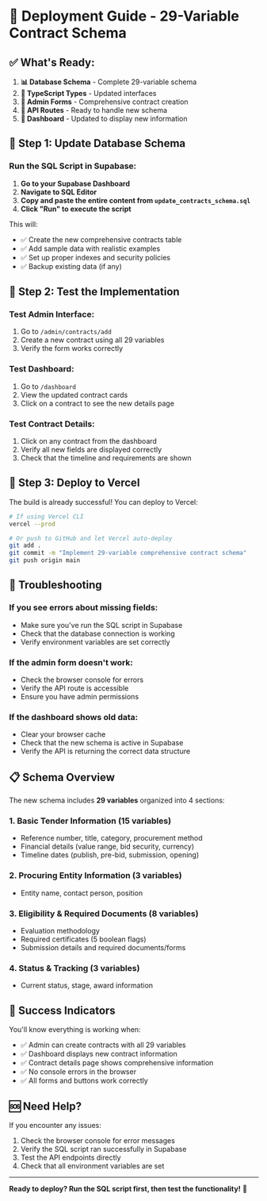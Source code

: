 # 🚀 Deployment Guide - 29-Variable Contract Schema

## ✅ **What's Ready:**

1. **📊 Database Schema** - Complete 29-variable schema
2. **🔧 TypeScript Types** - Updated interfaces
3. **📝 Admin Forms** - Comprehensive contract creation
4. **🔌 API Routes** - Ready to handle new schema
5. **📱 Dashboard** - Updated to display new information

## 🎯 **Step 1: Update Database Schema**

### **Run the SQL Script in Supabase:**

1. **Go to your Supabase Dashboard**
2. **Navigate to SQL Editor**
3. **Copy and paste the entire content from `update_contracts_schema.sql`**
4. **Click "Run" to execute the script**

This will:
- ✅ Create the new comprehensive contracts table
- ✅ Add sample data with realistic examples
- ✅ Set up proper indexes and security policies
- ✅ Backup existing data (if any)

## 🎯 **Step 2: Test the Implementation**

### **Test Admin Interface:**
1. Go to `/admin/contracts/add`
2. Create a new contract using all 29 variables
3. Verify the form works correctly

### **Test Dashboard:**
1. Go to `/dashboard`
2. View the updated contract cards
3. Click on a contract to see the new details page

### **Test Contract Details:**
1. Click on any contract from the dashboard
2. Verify all new fields are displayed correctly
3. Check that the timeline and requirements are shown

## 🎯 **Step 3: Deploy to Vercel**

The build is already successful! You can deploy to Vercel:

```bash
# If using Vercel CLI
vercel --prod

# Or push to GitHub and let Vercel auto-deploy
git add .
git commit -m "Implement 29-variable comprehensive contract schema"
git push origin main
```

## 🔧 **Troubleshooting**

### **If you see errors about missing fields:**
- Make sure you've run the SQL script in Supabase
- Check that the database connection is working
- Verify environment variables are set correctly

### **If the admin form doesn't work:**
- Check the browser console for errors
- Verify the API route is accessible
- Ensure you have admin permissions

### **If the dashboard shows old data:**
- Clear your browser cache
- Check that the new schema is active in Supabase
- Verify the API is returning the correct data structure

## 📋 **Schema Overview**

The new schema includes **29 variables** organized into 4 sections:

### **1. Basic Tender Information (15 variables)**
- Reference number, title, category, procurement method
- Financial details (value range, bid security, currency)
- Timeline dates (publish, pre-bid, submission, opening)

### **2. Procuring Entity Information (3 variables)**
- Entity name, contact person, position

### **3. Eligibility & Required Documents (8 variables)**
- Evaluation methodology
- Required certificates (5 boolean flags)
- Submission details and required documents/forms

### **4. Status & Tracking (3 variables)**
- Current status, stage, award information

## 🎉 **Success Indicators**

You'll know everything is working when:
- ✅ Admin can create contracts with all 29 variables
- ✅ Dashboard displays new contract information
- ✅ Contract details page shows comprehensive information
- ✅ No console errors in the browser
- ✅ All forms and buttons work correctly

## 🆘 **Need Help?**

If you encounter any issues:
1. Check the browser console for error messages
2. Verify the SQL script ran successfully in Supabase
3. Test the API endpoints directly
4. Check that all environment variables are set

---

**Ready to deploy? Run the SQL script first, then test the functionality!** 🚀

